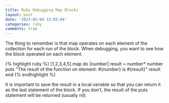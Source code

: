 ```yaml
---
title: Ruby Debugging Map Blocks
layout: post
date: '2023-02-04 13:05:04'
categories: ruby
comments: true
---
```


The thing to remember is that map operates on each element of the
collection for each run of the block. When debugging, you want to see how
the block operated on each element.

{% highlight ruby %}
[1,2,3,4,5].map do |number|
  result = number* number
  puts "The result of the function on element: #{number} is #{result}"
  result
end
{% endhighlight %}


It is important to save the result in a local variable so that you can
return it as the last statement of the block. If you don’t, the result of the
puts statement will be returned (usually nil).
